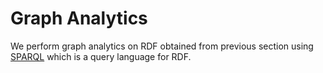 # Graph Analytics

We perform graph analytics on RDF obtained from previous section using [SPARQL](https://www.w3.org/TR/rdf-sparql-query/)
which is a query language for RDF.
